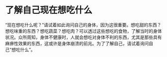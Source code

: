 # 了解自己现在想吃什么

“现在想吃什么呢？”请试着如此询问自己的身体，因为这很重要。想吃甜的东西？想吃味重的东西？想吃蔬菜？想吃肉？可以透过这些想吃的食物，了解当时的身体状况。众所周知，身体不健康时，人就会想吃对身体不利的东西，尤其是那些具有麻痹性效果的东西，这或许是身体崩溃的前兆。为了了解自己，请试着询问自己“想吃什么”。